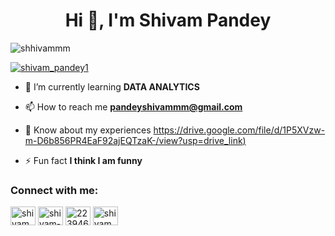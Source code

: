 
<h1 align="center">Hi 👋, I'm Shivam Pandey</h1>
<p align="left"> <img src="https://komarev.com/ghpvc/?username=shhivammm&label=Profile%20views&color=0e75b6&style=flat" alt="shhivammm" /> </p>

<p align="left"> <a href="https://twitter.com/shivam_pandey1" target="blank"><img src="https://img.shields.io/twitter/follow/shivam_pandey1?logo=twitter&style=for-the-badge" alt="shivam_pandey1" /></a> </p>

- 🌱 I’m currently learning **DATA ANALYTICS**

- 📫 How to reach me **pandeyshivammm@gmail.com**

- 📄 Know about my experiences [https://drive.google.com/file/d/1P5XVzw-m-D6b856PR4EaF92ajEQTzaK-/view?usp=drive_link)](https://drive.google.com/file/d/15qVXuWmgtNSVd9wX2SEYdgJMBZ8GQro6/view?usp=sharing)

- ⚡ Fun fact **I think I am funny**

<h3 align="left">Connect with me:</h3>
<p align="left">
<a href="https://twitter.com/shivam_pandey1" target="blank"><img align="center" src="https://raw.githubusercontent.com/rahuldkjain/github-profile-readme-generator/master/src/images/icons/Social/twitter.svg" alt="shivam_pandey1" height="30" width="40" /></a>
<a href="https://linkedin.com/in/shivam-pandey-1108841ba/" target="blank"><img align="center" src="https://raw.githubusercontent.com/rahuldkjain/github-profile-readme-generator/master/src/images/icons/Social/linked-in-alt.svg" alt="shivam-pandey-1108841ba/" height="30" width="40" /></a>
<a href="https://stackoverflow.com/users/22394607/shivam-pandey" target="blank"><img align="center" src="https://raw.githubusercontent.com/rahuldkjain/github-profile-readme-generator/master/src/images/icons/Social/stack-overflow.svg" alt="22394607/shivam-pandey" height="30" width="40" /></a>
<a href="https://instagram.com/shivam._._._" target="blank"><img align="center" src="https://raw.githubusercontent.com/rahuldkjain/github-profile-readme-generator/master/src/images/icons/Social/instagram.svg" alt="shivam._._._" height="30" width="40" /></a>
</p>


